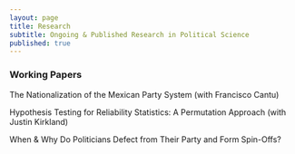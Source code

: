 ```yaml
---
layout: page
title: Research
subtitle: Ongoing & Published Research in Political Science
published: true
---
```


### Working Papers

The Nationalization of the Mexican Party System (with Francisco Cantu)

Hypothesis Testing for Reliability Statistics: A Permutation Approach (with Justin Kirkland)

When & Why Do Politicians Defect from Their Party and Form Spin-Offs?
